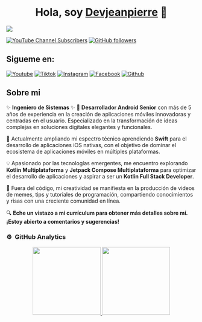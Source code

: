 <div align="center">
<h1 align="center">Hola, soy <a href="https://www.linkedin.com/in/jeanpierresaldivar/">Devjeanpierre</a> 👋</h1>
</div>
<img src="https://imgur.com/r5cp6PK.png">

[![YouTube Channel Subscribers](https://img.shields.io/youtube/channel/subscribers/UCNmFqHj7IvBoTTR1u0c0XWg?style=social)](https://www.youtube.com/channel/UCNmFqHj7IvBoTTR1u0c0XWg?sub_confirmation=1)
[![GitHub followers](https://img.shields.io/github/followers/JeanpierreSaldivar?style=social)](https://github.com/JeanpierreSaldivar)

## Sigueme en:
[![Youtube](https://img.shields.io/badge/YouTube-FF0000?style=for-the-badge&logo=youtube&logoColor=white)](https://www.youtube.com/channel/UCNmFqHj7IvBoTTR1u0c0XWg)
[![Tiktok](https://img.shields.io/badge/TikTok-000000?style=for-the-badge&logo=tiktok&logoColor=white)](https://www.tiktok.com/@devjeanpierre)
[![Instagram](https://img.shields.io/badge/Instagram-E4405F?style=for-the-badge&logo=instagram&logoColor=white)](https://www.instagram.com/devjeanpierre/?hl=es-la)
[![Facebook](https://img.shields.io/badge/Facebook-1877F2?style=for-the-badge&logo=facebook&logoColor=white)](https://www.facebook.com/profile.php?id=100068306010924)
[![Github](https://img.shields.io/badge/GitHub-100000?style=for-the-badge&logo=github&logoColor=white)](https://github.com/JeanpierreSaldivar)

## Sobre mi
✨ <b>Ingeniero de Sistemas</b> ✨
📲 <b>Desarrollador Android Senior</b> con más de 5 años de experiencia en la creación de aplicaciones móviles innovadoras y centradas en el usuario. Especializado en la transformación de ideas complejas en soluciones digitales elegantes y funcionales.

🚀 Actualmente ampliando mi espectro técnico aprendiendo <b>Swift</b> para el desarrollo de aplicaciones iOS nativas, con el objetivo de dominar el ecosistema de aplicaciones móviles en múltiples plataformas.

💡 Apasionado por las tecnologías emergentes, me encuentro explorando <b>Kotlin Multiplataforma</b> y <b>Jetpack Compose Multiplataforma</b> para optimizar el desarrollo de aplicaciones y aspirar a ser un <b>Kotlin Full Stack Developer</b>.

🎥 Fuera del código, mi creatividad se manifiesta en la producción de videos de memes, tips y tutoriales de programación, compartiendo conocimientos y risas con una creciente comunidad en línea.

🔍 <b>Eche un vistazo a mi currículum para obtener más detalles sobre mí. ¡Estoy abierto a comentarios y sugerencias!</b>

### ⚙️ &nbsp;GitHub Analytics

<p align="center">
<a href="https://github.com/AVS1508">
  <img height="180em" src="https://github-readme-stats-eight-theta.vercel.app/api?username=AVS1508&show_icons=true&theme=algolia&include_all_commits=true&count_private=true"/>
  <img height="180em" src="https://github-readme-stats-eight-theta.vercel.app/api/top-langs/?username=AVS1508&layout=compact&langs_count=8&theme=algolia"/>
</a>
</p>

